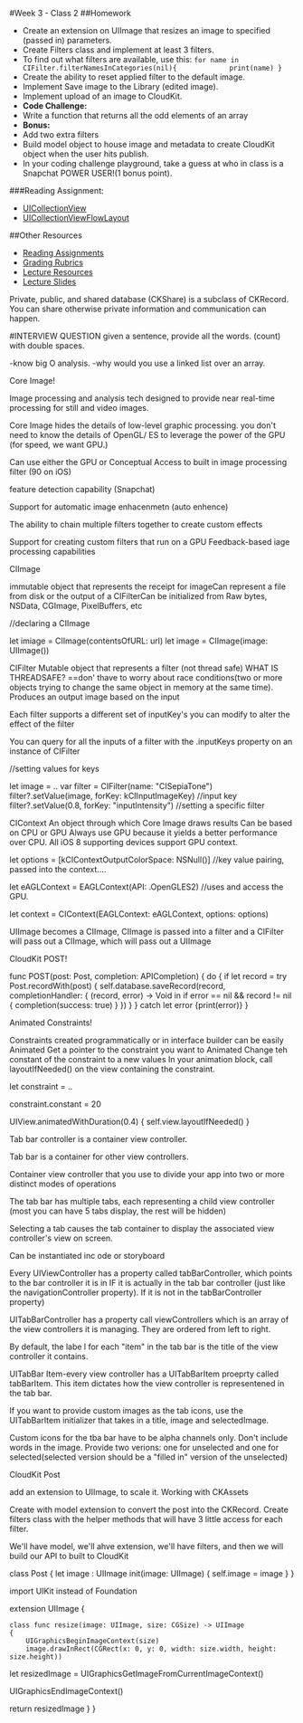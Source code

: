 #Week 3 - Class 2
##Homework
* Create an extension on UIImage that resizes an image to specified (passed in) parameters.
* Create Filters class and implement at least 3 filters.
* To find out what filters are available, use this:
	`for name in CIFilter.filterNamesInCategories(nil){            
	print(name)
	}`
* Create the ability to reset applied filter to the default image.
* Implement Save image to the Library (edited image).
* Implement upload of an image to CloudKit.
* **Code Challenge:**
* Write a function that returns all the odd elements of an array
* **Bonus:**
* Add two extra filters
* Build model object to house image and metadata to create CloudKit object when the user hits publish.
* In your coding challenge playground, take a guess at who in class is a Snapchat POWER USER!(1 bonus point).

###Reading Assignment:
* [UICollectionView](https://developer.apple.com/library/ios/documentation/UIKit/Reference/UICollectionView_class/index.html)
* [UICollectionViewFlowLayout](https://developer.apple.com/library/prerelease/ios/documentation/UIKit/Reference/UICollectionViewFlowLayout_class/)

##Other Resources
* [Reading Assignments](../../Resources/ra-grading-standard/)
* [Grading Rubrics](../../Resources/)
* [Lecture Resources](lecture/)
* [Lecture Slides](https://www.icloud.com/keynote/000itEApKaUNewFvchS4Z7Vcw#Week3_Day2)

Private, public, and shared database (CKShare) is a subclass of CKRecord.  You can share otherwise private information and communication can happen.


#INTERVIEW QUESTION
given a sentence, provide all the words. (count) with double spaces.

-know big O analysis.
-why would you use a linked list over an array.

Core Image!

Image processing and analysis tech designed to provide near real-time processing for still and video images.

Core Image hides the details of low-level graphic processing.  you don't need to know the details of OpenGL/ ES to leverage the power of the GPU (for speed, we want GPU.)

Can use either the GPU or Conceptual
Access to built in image processing filter (90 on iOS)

feature detection capability (Snapchat)

Support for automatic image enhacenmetn (auto enhence)

The ability to chain multiple filters together to create custom effects

Support for creating custom filters that run on a GPU
Feedback-based iage processing capabilities

CIImage

immutable object that represents the receipt for imageCan represent a file from disk or the output of a CIFilterCan be initialized from Raw bytes, NSData, CGImage, PixelBuffers, etc

//declaring a CIImage

let imiage = CIImage(contentsOfURL: url)
let image = CIImage(image: UIImage())

CIFilter
Mutable object that represents a filter (not thread safe)
WHAT IS THREADSAFE?
==don' thave to worry about race conditions(two or more objects trying to change the same object in memory at the same time).
Produces an output image based on the input

Each filter supports a different set of inputKey's you can modify to alter the effect of the filter

You can query for all the inputs of a filter with the .inputKeys property on an instance of CIFilter

//setting values for keys

let image = ..
var filter = CIFilter(name: "CISepiaTone")
filter?.setValue(image, forKey: kCIInputImageKey) //input key
filter?.setValue(0.8, forKey: "inputIntensity") //setting a specific filter

CIContext
An object through which Core Image draws results
Can be based on CPU or GPU
Always use GPU because it yields a better performance over CPU. All iOS 8 supporting devices support GPU context.

let options = [kCIContextOutputColorSpace: NSNull()] //key value pairing, passed into the context....

let eAGLContext = EAGLContext(API: .OpenGLES2) //uses and access the GPU.

let context = CIContext(EAGLContext: eAGLContext, options: options)

UIImage becomes a CIImage, CIImage is passed into a filter and a CIFilter will pass out a CIImage, which will pass out a UIImage


CloudKit POST!

func POST(post: Post, completion: APICompletion)
{
	do {
		if let record = try Post.recordWith(post) {
			self.database.saveRecord(record, completionHandler: { (record, error) -> Void in
				if error == nil && record != nil {
					completion(success: true)
					}
					})
		}
	} catch let error {print(error)}
}

Animated Constraints!

Constraints created programmatically or in interface builder can be easily Animated
Get a pointer to the constraint you want to Animated
Change teh constant of the constraint to a new values
In your animation block, call layoutIfNeeded() on the view containing the constraint.

let constraint = ..

constraint.constant = 20

UIView.animatedWithDuration(0.4) {
	self.view.layoutIfNeeded()
}

Tab bar controller is a container view controller.

Tab bar is a container for other view controllers.

Container view controller that you use to divide your app into two or more distinct modes of operations

The tab bar has multiple tabs, each representing a child view controller (most you can have 5 tabs display, the rest will be hidden)

Selecting a tab causes the tab container to display the associated view controller's view on screen.

Can be instantiated inc ode or storyboard

Every UIViewController has a property called tabBarController, which points to the bar controller it is in IF it is actually in the tab bar controller (just like the navigationController property).  If it is not in the tabBarController property)

UITabBarController has a property call viewControllers which is an array of the view controllers it is managing.  They are ordered from left to right.

By default, the labe l for each "item" in the tab bar is the title of the view controller it contains.

UITabBar Item-every view controller has a UITabBarItem proeprty called tabBarItem.  This item dictates how the view controller is representened in the tab bar.

If you want to provide custom images as the tab icons, use the UITabBarItem initializer that takes in a title, image and selectedImage.

Custom icons for the tba bar have to be alpha channels only.  Don't include words in the image.  Provide two verions: one for unselected and one for selected(selected version should be a "filled in" version of the unselected)

CloudKit Post

add an extension to UIImage, to scale it.
Working with CKAssets

Create with model extension to convert the post into the CKRecord.
Create filters class with the helper methods that will have 3 little access for each filter.

We'll have model, we'll ahve extension, we'll have filters, and then we will build our API to built to CloudKit

class Post {
	let image : UIImage
	init(image: UIImage)
	{
		self.image = image
	}
}

import UIKit instead of Foundation

extension UIImage {

	class func resize(image: UIImage, size: CGSize) -> UIImage
	{
		UIGraphicsBeginImageContext(size)
		image.drawInRect(CGRect(x: 0, y: 0, width: size.width, height: size.height))

let resizedImage = UIGraphicsGetImageFromCurrentImageContext()

UIGraphicsEndImageContext()

return resizedImage
	}
}
